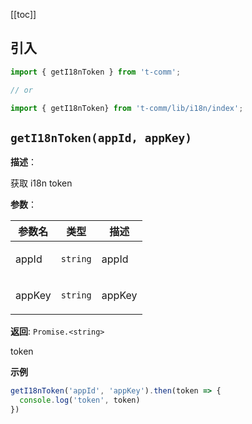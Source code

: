 [[toc]]

## 引入

```ts
import { getI18nToken } from 't-comm';

// or

import { getI18nToken} from 't-comm/lib/i18n/index';
```


## `getI18nToken(appId, appKey)` 


**描述**：<p>获取 i18n token</p>

**参数**：


| 参数名 | 类型 | 描述 |
| --- | --- | --- |
| appId | <code>string</code> | <p>appId</p> |
| appKey | <code>string</code> | <p>appKey</p> |

**返回**: <code>Promise.&lt;string&gt;</code><br>

<p>token</p>

**示例**

```ts
getI18nToken('appId', 'appKey').then(token => {
  console.log('token', token)
})
```
